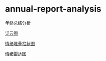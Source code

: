 # annual-report-analysis

年终总结分析


[词云图](https://kanbang.github.io/annual-report-analysis/output/词云图.html)


[情绪堆叠柱状图](https://kanbang.github.io/annual-report-analysis/output/情绪堆叠柱状图.html)


[情绪雷达图](https://kanbang.github.io/annual-report-analysis/output/情绪雷达图.html)


